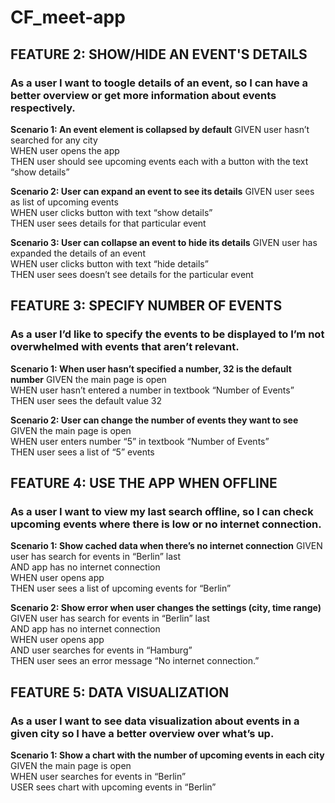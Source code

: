 # CF_meet-app

## FEATURE 2: SHOW/HIDE AN EVENT'S DETAILS

### As a user I want to toogle details of an event, so I can have a better overview or get more information about events respectively.

**Scenario 1: An event element is collapsed by default**
GIVEN user hasn’t searched for any city  
WHEN user opens the app  
THEN user should see upcoming events each with a button with the text “show details”  

**Scenario 2: User can expand an event to see its details**
GIVEN user sees as list of upcoming events  
WHEN user clicks button with text “show details”  
THEN user sees details for that particular event  

**Scenario 3: User can collapse an event to hide its details**
GIVEN user has expanded the details of an event  
WHEN user clicks button with text “hide details”  
THEN user sees doesn’t see details for the particular event  


## FEATURE 3: SPECIFY NUMBER OF EVENTS

### As a user I’d like to specify the events to be displayed to I’m not overwhelmed with events that aren’t relevant.

**Scenario 1: When user hasn’t specified a number, 32 is the default number**
GIVEN the main page is open  
WHEN user hasn’t entered a number in textbook “Number of Events”  
THEN user sees the default value 32  


**Scenario 2: User can change the number of events they want to see**
GIVEN the main page is open  
WHEN user enters number “5” in textbook “Number of Events”  
THEN user sees a list of “5” events  

## FEATURE 4: USE THE APP WHEN OFFLINE

### As a user I want to view my last search offline, so I can check upcoming events where there is low or no internet connection.

**Scenario 1: Show cached data when there’s no internet connection**
GIVEN user has search for events in “Berlin” last  
AND app has no internet connection  
WHEN user opens app  
THEN user sees a list of upcoming events for “Berlin”  


**Scenario 2: Show error when user changes the settings (city, time range)**
GIVEN user has search for events in “Berlin” last  
AND app has no internet connection  
WHEN user opens app  
AND user searches for events in “Hamburg”  
THEN user sees an error message “No internet connection.”  

## FEATURE 5: DATA VISUALIZATION

### As a user I want to see data visualization about events in a given city so I have a better overview over what’s up.

**Scenario 1: Show a chart with the number of upcoming events in each city**
GIVEN the main page is open  
WHEN user searches for events in “Berlin”  
USER sees chart with upcoming events in “Berlin”  



